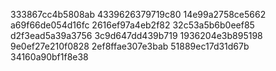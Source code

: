 333867cc4b5808ab
4339626379719c80
14e99a2758ce5662
a69f66de054d16fc
2616ef97a4eb2f82
32c53a5b6b0eef85
d2f3ead5a39a3756
3c9d647dd439b719
1936204e3b895198
9e0ef27e210f0828
2ef8ffae307e3bab
51889ec17d31d67b
34160a90bf1f8e38
